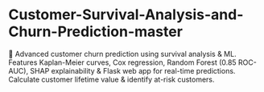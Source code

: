 # Customer-Survival-Analysis-and-Churn-Prediction-master
🔄 Advanced customer churn prediction using survival analysis &amp; ML. Features Kaplan-Meier curves, Cox regression, Random Forest (0.85 ROC-AUC), SHAP explainability &amp; Flask web app for real-time predictions. Calculate customer lifetime value &amp; identify at-risk customers.
